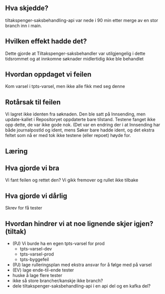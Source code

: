 ## Hva skjedde?
tiltakspenger-saksbehandling-api var nede i 90 min etter merge av en stor branch inn i main.

## Hvilken effekt hadde det?
Dette gjorde at Tiltakspenger-saksbehandler var utilgjengelig i dette tidsrommet og at innkomne søknader midlertidig ikke ble behandlet

## Hvordan oppdaget vi feilen
Kom varsel i tpts-varsel, men ikke alle fikk med seg denne

## Rotårsak til feilen
Vi lagret ikke identen fra søknaden. Den ble satt på Innsending, men update-kallet i Repositoryet oppdaterte bare tilstand. Testene fanget ikke opp dette, de var ikke gode nok. (Det var en endring der i at Innsending har både journalpostId og ident, mens Søker bare hadde ident, og det ekstra feltet som nå er med tok ikke testene (eller repoet) høyde for.

## Læring


## Hva gjorde vi bra
Vi fant feilen og rettet den?
Vi gikk fremover og rullet ikke tilbake

## Hva gjorde vi dårlig
Skrev for få tester

## Hvordan hindrer vi at noe lignende skjer igjen? (tiltak)
- (PJ) Vi burde ha en egen tpts-varsel for prod
  - tpts-varsel-dev
  - tpts-varsel-prod
  - tpts-byggefeil
- (PJ) lage rulleringsplan med ekstra ansvar for å følge med på varsel
- (EV) lage ende-til-ende tester
- huske å lage flere tester
- ikke så store brancher/kanskje ikke branch?
- dele tiltakspenger-saksbehandling-api i en api del og en kafka del?
